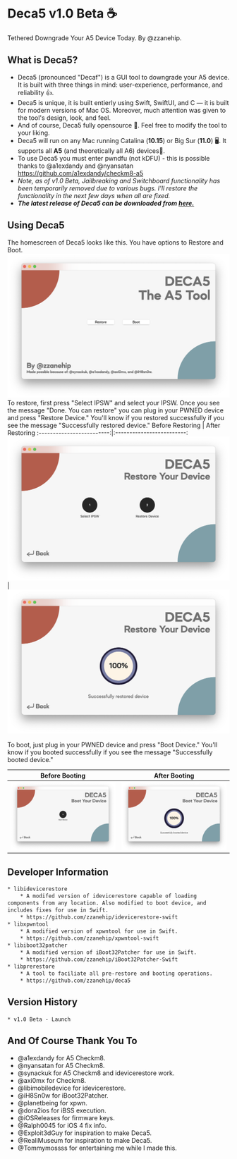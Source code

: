 # Deca5 v1.0 Beta ☕

Tethered Downgrade Your A5 Device Today. By @zzanehip.

## What is Deca5?
* Deca5 (pronounced "Decaf") is a GUI tool to downgrade your A5 device. It is built with three things in mind: user-experience, performance, and reliability 👍.
* Deca5 is unique, it is built entierly using Swift, SwiftUI, and C — it is built for modern versions of Mac OS. Moreover, much attention was given to the tool's design, look, and feel.
* And of course, Deca5 fully opensource 📂. Feel free to modify the tool to your liking. 
* Deca5 will run on any Mac running Catalina (**10.15**) or Big Sur (**11.0**) 🖥️. It supports all **A5** (and theoretically all A6) devices📱.
* To use Deca5 you must enter pwndfu (not kDFU) - this is possible thanks to @a1exdandy and @nyansatan https://github.com/a1exdandy/checkm8-a5
* *Note, as of v1.0 Beta, Jailbreaking and Switchboard functionality has been temporarily removed due to various bugs. I'll restore the functionality in the next few days when all are fixed.*
* ***The latest release of Deca5 can be downloaded from [here.](https://github.com/zzanehip/Deca5/releases/latest)***  

 
## Using Deca5


The homescreen of Deca5 looks like this. You have options to Restore and Boot. 
![ss1](photos/ss1.png) 
To restore, first press "Select IPSW" and select your IPSW. Once you see the message "Done. You can restore" you can plug in your PWNED device and press "Restore Device." You'll know if you restored successfully if you see the message "Successfully restored device."
Before Restoring            |  After Restoring
:-------------------------:|:-------------------------:
![ss2](photos/ss2.png)  |  ![ss3](photos/ss3.png)

To boot, just plug in your PWNED device and press "Boot Device." You'll know if you booted successfully if you see the message "Successfully booted device."

Before Booting            |  After Booting
:-------------------------:|:-------------------------:
![ss4](photos/ss4.png)  |  ![ss5](photos/ss5.png)

## Developer Information

	* libidevicerestore
		* A modifed version of idevicerestore capable of loading components from any location. Also modified to boot device, and includes fixes for use in Swift.
		* https://github.com/zzanehip/idevicerestore-swift
	* libxpwntool
		* A modified version of xpwntool for use in Swift.
		* https://github.com/zzanehip/xpwntool-swift
	* libiboot32patcher
		* A modified version of iBoot32Patcher for use in Swift.
		* https://github.com/zzanehip/iBoot32Patcher-Swift
	* libprerestore
		* A tool to faciliate all pre-restore and booting operations. 
		* https://github.com/zzanehip/deca5

## Version History
	* v1.0 Beta - Launch

## And Of Course Thank You To
* @a1exdandy for A5 Checkm8.
* @nyansatan for A5 Checkm8.
* @synackuk for A5 Checkm8 and idevicerestore work. 
* @axi0mx for Checkm8.
* @libimobiledevice for idevicerestore. 
* @iH8Sn0w for iBoot32Patcher.
* @planetbeing for xpwn.
* @dora2ios for iBSS execution.
* @iOSReleases for firmware keys.
* @Ralph0045 for iOS 4 fix info. 
* @Exploit3dGuy for inspiration to make Deca5.
* @RealiMuseum for inspiration to make Deca5.
* @Tommymossss for entertaining me while I made this.
